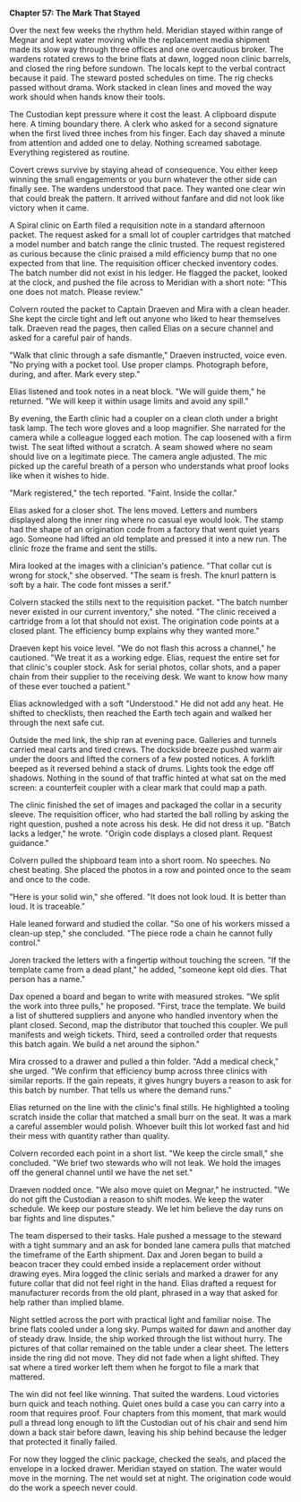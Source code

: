**Chapter 57: The Mark That Stayed**

Over the next few weeks the rhythm held. Meridian stayed within range of Megnar and kept water moving while the replacement media shipment made its slow way through three offices and one overcautious broker. The wardens rotated crews to the brine flats at dawn, logged noon clinic barrels, and closed the ring before sundown. The locals kept to the verbal contract because it paid. The steward posted schedules on time. The rig checks passed without drama. Work stacked in clean lines and moved the way work should when hands know their tools.

The Custodian kept pressure where it cost the least. A clipboard dispute here. A timing boundary there. A clerk who asked for a second signature when the first lived three inches from his finger. Each day shaved a minute from attention and added one to delay. Nothing screamed sabotage. Everything registered as routine.

Covert crews survive by staying ahead of consequence. You either keep winning the small engagements or you burn whatever the other side can finally see. The wardens understood that pace. They wanted one clear win that could break the pattern. It arrived without fanfare and did not look like victory when it came.

A Spiral clinic on Earth filed a requisition note in a standard afternoon packet. The request asked for a small lot of coupler cartridges that matched a model number and batch range the clinic trusted. The request registered as curious because the clinic praised a mild efficiency bump that no one expected from that line. The requisition officer checked inventory codes. The batch number did not exist in his ledger. He flagged the packet, looked at the clock, and pushed the file across to Meridian with a short note: "This one does not match. Please review."

Colvern routed the packet to Captain Draeven and Mira with a clean header. She kept the circle tight and left out anyone who liked to hear themselves talk. Draeven read the pages, then called Elias on a secure channel and asked for a careful pair of hands.

"Walk that clinic through a safe dismantle," Draeven instructed, voice even. "No prying with a pocket tool. Use proper clamps. Photograph before, during, and after. Mark every step."

Elias listened and took notes in a neat block. "We will guide them," he returned. "We will keep it within usage limits and avoid any spill."

By evening, the Earth clinic had a coupler on a clean cloth under a bright task lamp. The tech wore gloves and a loop magnifier. She narrated for the camera while a colleague logged each motion. The cap loosened with a firm twist. The seat lifted without a scratch. A seam showed where no seam should live on a legitimate piece. The camera angle adjusted. The mic picked up the careful breath of a person who understands what proof looks like when it wishes to hide.

"Mark registered," the tech reported. "Faint. Inside the collar."

Elias asked for a closer shot. The lens moved. Letters and numbers displayed along the inner ring where no casual eye would look. The stamp had the shape of an origination code from a factory that went quiet years ago. Someone had lifted an old template and pressed it into a new run. The clinic froze the frame and sent the stills.

Mira looked at the images with a clinician's patience. "That collar cut is wrong for stock," she observed. "The seam is fresh. The knurl pattern is soft by a hair. The code font misses a serif."

Colvern stacked the stills next to the requisition packet. "The batch number never existed in our current inventory," she noted. "The clinic received a cartridge from a lot that should not exist. The origination code points at a closed plant. The efficiency bump explains why they wanted more."

Draeven kept his voice level. "We do not flash this across a channel," he cautioned. "We treat it as a working edge. Elias, request the entire set for that clinic's coupler stock. Ask for serial photos, collar shots, and a paper chain from their supplier to the receiving desk. We want to know how many of these ever touched a patient."

Elias acknowledged with a soft "Understood." He did not add any heat. He shifted to checklists, then reached the Earth tech again and walked her through the next safe cut.

Outside the med link, the ship ran at evening pace. Galleries and tunnels carried meal carts and tired crews. The dockside breeze pushed warm air under the doors and lifted the corners of a few posted notices. A forklift beeped as it reversed behind a stack of drums. Lights took the edge off shadows. Nothing in the sound of that traffic hinted at what sat on the med screen: a counterfeit coupler with a clear mark that could map a path.

The clinic finished the set of images and packaged the collar in a security sleeve. The requisition officer, who had started the ball rolling by asking the right question, pushed a note across his desk. He did not dress it up. "Batch lacks a ledger," he wrote. "Origin code displays a closed plant. Request guidance."

Colvern pulled the shipboard team into a short room. No speeches. No chest beating. She placed the photos in a row and pointed once to the seam and once to the code.

"Here is your solid win," she offered. "It does not look loud. It is better than loud. It is traceable."

Hale leaned forward and studied the collar. "So one of his workers missed a clean-up step," she concluded. "The piece rode a chain he cannot fully control."

Joren tracked the letters with a fingertip without touching the screen. "If the template came from a dead plant," he added, "someone kept old dies. That person has a name."

Dax opened a board and began to write with measured strokes. "We split the work into three pulls," he proposed. "First, trace the template. We build a list of shuttered suppliers and anyone who handled inventory when the plant closed. Second, map the distributor that touched this coupler. We pull manifests and weigh tickets. Third, seed a controlled order that requests this batch again. We build a net around the siphon."

Mira crossed to a drawer and pulled a thin folder. "Add a medical check," she urged. "We confirm that efficiency bump across three clinics with similar reports. If the gain repeats, it gives hungry buyers a reason to ask for this batch by number. That tells us where the demand runs."

Elias returned on the line with the clinic's final stills. He highlighted a tooling scratch inside the collar that matched a small burr on the seat. It was a mark a careful assembler would polish. Whoever built this lot worked fast and hid their mess with quantity rather than quality.

Colvern recorded each point in a short list. "We keep the circle small," she concluded. "We brief two stewards who will not leak. We hold the images off the general channel until we have the net set."

Draeven nodded once. "We also move quiet on Megnar," he instructed. "We do not gift the Custodian a reason to shift modes. We keep the water schedule. We keep our posture steady. We let him believe the day runs on bar fights and line disputes."

The team dispersed to their tasks. Hale pushed a message to the steward with a tight summary and an ask for bonded lane camera pulls that matched the timeframe of the Earth shipment. Dax and Joren began to build a beacon tracer they could embed inside a replacement order without drawing eyes. Mira logged the clinic serials and marked a drawer for any future collar that did not feel right in the hand. Elias drafted a request for manufacturer records from the old plant, phrased in a way that asked for help rather than implied blame.

Night settled across the port with practical light and familiar noise. The brine flats cooled under a long sky. Pumps waited for dawn and another day of steady draw. Inside, the ship worked through the list without hurry. The pictures of that collar remained on the table under a clear sheet. The letters inside the ring did not move. They did not fade when a light shifted. They sat where a tired worker left them when he forgot to file a mark that mattered.

The win did not feel like winning. That suited the wardens. Loud victories burn quick and teach nothing. Quiet ones build a case you can carry into a room that requires proof. Four chapters from this moment, that mark would pull a thread long enough to lift the Custodian out of his chair and send him down a back stair before dawn, leaving his ship behind because the ledger that protected it finally failed.

For now they logged the clinic package, checked the seals, and placed the envelope in a locked drawer. Meridian stayed on station. The water would move in the morning. The net would set at night. The origination code would do the work a speech never could.
